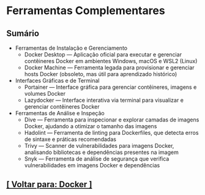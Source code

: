 # Ferramentas Complementares

## Sumário

- Ferramentas de Instalação e Gerenciamento
    - Docker Desktop — Aplicação oficial para executar e gerenciar contêineres Docker em ambientes Windows, macOS e WSL2 (Linux)
    - Docker Machine — Ferramenta legada para provisionar e gerenciar hosts Docker (obsoleto, mas útil para aprendizado histórico)
- Interfaces Gráficas e de Terminal
    - Portainer — Interface gráfica para gerenciar contêineres, imagens e volumes Docker
    - Lazydocker — Interface interativa via terminal para visualizar e gerenciar contêineres Docker
- Ferramentas de Análise e Inspeção
    - Dive — Ferramenta para inspecionar e explorar camadas de imagens Docker, ajudando a otimizar o tamanho das imagens
    - Hadolint — Ferramenta de linting para Dockerfiles, que detecta erros de sintaxe e práticas recomendadas
    - Trivy — Scanner de vulnerabilidades para imagens Docker, analisando bibliotecas e dependências presentes na imagem
    - Snyk — Ferramenta de análise de segurança que verifica vulnerabilidades em imagens Docker e dependências

## [[ Voltar para: Docker ]](../docker.md)